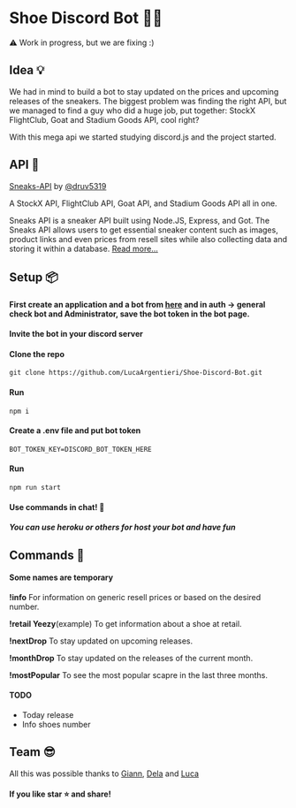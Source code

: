# Shoe Discord Bot 🤖👟
⚠️ Work in progress, but we are fixing :)
## Idea 💡
We had in mind to build a bot to stay updated on the prices and upcoming releases of the sneakers.
The biggest problem was finding the right API, but we managed to find a guy who did a huge job, put together: StockX FlightClub, Goat and Stadium Goods API, cool right?


With this mega api we started studying discord.js and the project started.

## API 👟
[Sneaks-API](https://github.com/druv5319/Sneaks-API) by [@druv5319](https://github.com/druv5319)


A StockX API, FlightClub API, Goat API, and Stadium Goods API all in one.

Sneaks API is a sneaker API built using Node.JS, Express, and Got. The Sneaks API allows users to get essential sneaker content such as images, product links and even prices from resell sites while also collecting data and storing it within a database.
[Read more...](https://github.com/druv5319/Sneaks-API)

## Setup 📦

#### First create an application and a bot from [here](https://discord.com/developers/applications) and in auth -> general check bot and Administrator, save the bot token in the bot page.

#### Invite the bot in your discord server

#### Clone the repo
```
git clone https://github.com/LucaArgentieri/Shoe-Discord-Bot.git
```

#### Run
```
npm i
```

#### Create a .env file and put bot token
```
BOT_TOKEN_KEY=DISCORD_BOT_TOKEN_HERE 
```

#### Run
```
npm run start
```

#### Use commands in chat! 🎉
##### You can use heroku or others for host your bot and have fun 


## Commands 🤖
#### Some names are temporary

**!info**
For information on generic resell prices or based on the desired number.

**!retail Yeezy**(example)
To get information about a shoe at retail.

**!nextDrop**
To stay updated on upcoming releases.

**!monthDrop**
To stay updated on the releases of the current month.

**!mostPopular**
To see the most popular scapre in the last three months.

#### TODO
- Today release
- Info shoes number

## Team 😎
All this was possible thanks to [Giann](https://github.com/giannandreanobu), [Dela](https://github.com/delaConsuela) and [Luca](https://github.com/LucaArgentieri)

#### If you like star ⭐️ and share!
